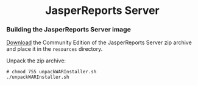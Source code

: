 <h1 align="center">JasperReports Server</h1>

### Building the JasperReports Server image

[Download](https://community.jaspersoft.com/project/jasperreports-server/releases) the Community Edition of the 
JasperReports Server zip archive and place it in the `resources` directory.

Unpack the zip archive:

```
# chmod 755 unpackWARInstaller.sh
./unpackWARInstaller.sh
```

